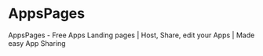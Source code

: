 # AppsPages
 AppsPages - Free Apps Landing pages | Host, Share, edit your Apps | Made easy App Sharing
